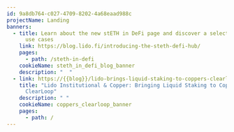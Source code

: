 ```yaml
---
id: 9a8db764-c027-4709-8202-4a68eaad988c
projectName: Landing
banners:
  - title: Learn about the new stETH in DeFi page and discover a selection of DeFi
      use cases
    link: https://blog.lido.fi/introducing-the-steth-defi-hub/
    pages:
      - path: /steth-in-defi
    cookieName: steth_in_defi_blog_banner
    description: "  "
  - link: https://{{blog}}/lido-brings-liquid-staking-to-coppers-clearloop/
    title: "Lido Institutional & Copper: Bringing Liquid Staking to Copper’s
      ClearLoop"
    description: " "
    cookieName: coppers_clearloop_banner
    pages:
      - path: /
---
```

